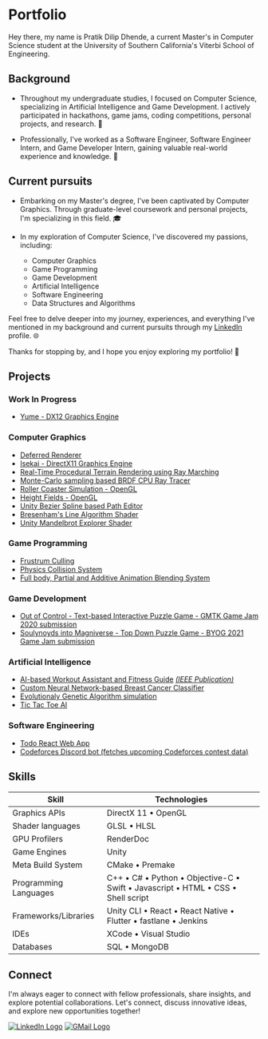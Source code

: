 # Portfolio
Hey there, my name is Pratik Dilip Dhende, a current Master's in Computer Science student at the University of Southern California's Viterbi School of Engineering.

## Background
- Throughout my undergraduate studies, I focused on Computer Science, specializing in Artificial Intelligence and Game Development. I actively participated in hackathons, game jams, coding competitions, personal projects, and research. 🚀

- Professionally, I've worked as a Software Engineer, Software Engineer Intern, and Game Developer Intern, gaining valuable real-world experience and knowledge. 💼

## Current pursuits
- Embarking on my Master's degree, I've been captivated by Computer Graphics. Through graduate-level coursework and personal projects, I'm specializing in this field. 🎓

- In my exploration of Computer Science, I've discovered my passions, including:
  - Computer Graphics
  - Game Programming
  - Game Development
  - Artificial Intelligence
  - Software Engineering
  - Data Structures and Algorithms

Feel free to delve deeper into my journey, experiences, and everything I've mentioned in my background and current pursuits through my [LinkedIn](https://www.linkedin.com/in/pratik-dhende/) profile. 🌐

Thanks for stopping by, and I hope you enjoy exploring my portfolio! 👋

## Projects
### Work In Progress
- [Yume - DX12 Graphics Engine](https://github.com/pratik-dhende/Yume)

### Computer Graphics
- [Deferred Renderer](https://github.com/pratik-dhende/Prime-Engine-Deferred-Renderer)
- [Isekai - DirectX11 Graphics Engine](https://github.com/pratik-dhende/Isekai)
- [Real-Time Procedural Terrain Rendering using Ray Marching](https://github.com/pratik-dhende/Real-Time-Procedural-Terrain-Rendering-using-Ray-Marching)
- [Monte-Carlo sampling based BRDF CPU Ray Tracer](https://github.com/pratik-dhende/Ray-Tracer)
- [Roller Coaster Simulation - OpenGL](https://github.com/pratik-dhende/Roller-Coaster)
- [Height Fields - OpenGL](https://github.com/pratik-dhende/Height-Fields)
- [Unity Bezier Spline based Path Editor](https://github.com/pratik-dhende/Path-Editor)
- [Bresenham's Line Algorithm Shader](https://github.com/pratik-dhende/Bresenham-Line-Algorithm-Demo)
- [Unity Mandelbrot Explorer Shader](https://github.com/pratik-dhende/Mandelbrot-Explorer)

### Game Programming
- [Frustrum Culling](https://github.com/pratik-dhende/Prime-Engine-Frustrum-Culling)
- [Physics Collision System](https://github.com/pratik-dhende/Prime-Engine-Collision-System)
- [Full body, Partial and Additive Animation Blending System](https://github.com/pratik-dhende/Prime-Engine-Animation-Blending)

### Game Development
- [Out of Control - Text-based Interactive Puzzle Game - GMTK Game Jam 2020 submission](https://github.com/pratik-dhende/Out-of-control)
- [Soulynoyds into Magniverse - Top Down Puzzle Game - BYOG 2021 Game Jam submission](https://krithin.itch.io/soulnoyds-into-the-magniverse)

### Artificial Intelligence
- [AI-based Workout Assistant and Fitness Guide](https://github.com/pratik-dhende/AI-based-Workout-Assistant-and-Fitness-Guide) *[(IEEE Publication)](https://ieeexplore.ieee.org/document/10010733)*
- [Custom Neural Network-based Breast Cancer Classifier](https://github.com/pratik-dhende/Breast-Cancer-Classifier)
- [Evolutionaly Genetic Algorithm simulation](https://github.com/pratik-dhende/Shakespeare-Monkey-Problem)
- [Tic Tac Toe AI](https://github.com/pratik-dhende/Tic-Tac-Toe-AI)
  
### Software Engineering
- [Todo React Web App](https://github.com/pratik-dhende/todo-react)
- [Codeforces Discord bot (fetches upcoming Codeforces contest data)](https://github.com/pratik-dhende/Codeforces-Discord-Bot)

## Skills
| Skill | Technologies |
| -------- | -------- |
| Graphics APIs | DirectX 11 • OpenGL |
| Shader languages | GLSL • HLSL |
| GPU Profilers | RenderDoc |
| Game Engines | Unity |
| Meta Build System | CMake • Premake|
| Programming Languages | C++ • C# • Python • Objective-C • Swift • Javascript • HTML • CSS • Shell script|
| Frameworks/Libraries | Unity CLI • React • React Native • Flutter • fastlane • Jenkins |
| IDEs | XCode • Visual Studio |
| Databases | SQL • MongoDB |

## Connect
I'm always eager to connect with fellow professionals, share insights, and explore potential collaborations. Let's connect, discuss innovative ideas, and explore new opportunities together!
<div align="left">
  <a href="https://www.linkedin.com/in/pratik-dhende/" align="centre"><img src="https://img.shields.io/badge/LinkedIn-0077B5?style=for-the-badge&logo=linkedin&logoColor=white" alt="LinkedIn Logo"></a>
  <a href="mailto:dhende@usc.edu"><img src="https://img.shields.io/badge/Gmail-D14836?style=for-the-badge&logo=gmail&logoColor=white" alt="GMail Logo"></a>
</div>
